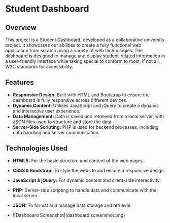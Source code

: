 # Student Dashboard

## Overview

This project is a Student Dashboard, developed as a collaborative university project. It showcases our abilities to create a fully functional web application from scratch using a variety of web technologies. The dashboard is designed to manage and display student-related information in a user-friendly interface while taking special to conform to most, if not all, W3C standards for accessibility.

## Features

- **Responsive Design:** Built with HTML and Bootstrap to ensure the dashboard is fully responsive across different devices.
- **Dynamic Content:** Utilizes JavaScript and jQuery to create a dynamic and interactive user experience.
- **Data Management:** Data is saved and retrieved from a local server, with JSON files used to structure and store the data.
- **Server-Side Scripting:** PHP is used for backend processes, including data handling and server communication.

## Technologies Used

- **HTML5:** For the basic structure and content of the web pages.
- **CSS3 & Bootstrap:** To style the website and ensure a responsive design.
- **JavaScript & jQuery:** For dynamic content and client-side interactivity.
- **PHP:** Server-side scripting to handle data and communicate with the local server.
- **JSON:** To format and manage data storage and retrieval.

- ![Dashboard Screenshot](dashboard screenshot.png)

